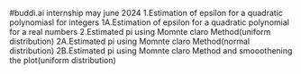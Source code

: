 #buddi.ai internship may june 2024
1.Estimation of epsilon for a quadratic polynomiasl for integers
1A.Estimation of epsilon for a quadratic polynomial for a real numbers
2.Estimated pi using Momnte claro Method(uniform distribution)
2A.Estimated pi using Momnte claro Method(normal distribution)
2B.Estimated pi using Momnte claro Method and smooothening the plot(uniform distribution)
